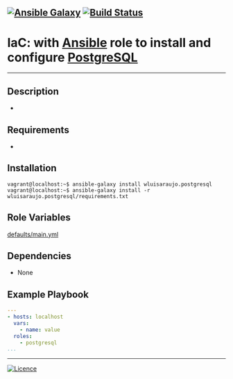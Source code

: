 [![Ansible Galaxy](https://img.shields.io/badge/Ansible%20Galaxy-SGBD%20PostgreSQL-blue.svg)](https://galaxy.ansible.com/wluisaraujo/postgresql) [![Build Status](https://travis-ci.org/wluisaraujo/ansible-role-postgresql.svg?branch=master)](https://travis-ci.org/wluisaraujo/ansible-role-postgresql)
---
# IaC: with [Ansible](https://www.ansible) role to install and configure [PostgreSQL](https://www.postgresql.org/)
------------

Description
------------

 *

Requirements
------------

 *

Installation
------------

```console
vagrant@localhost:~$ ansible-galaxy install wluisaraujo.postgresql
vagrant@localhost:~$ ansible-galaxy install -r wluisaraujo.postgresql/requirements.txt
```

Role Variables
--------------

[defaults/main.yml](defaults/main.yml)

Dependencies
------------

* None

Example Playbook
----------------
```yaml
---
- hosts: localhost
  vars:
    - name: value
  roles:
    - postgresql
...
```

----------------
[![Licence](https://img.shields.io/badge/License-GPL%20v3-red.svg)](https://www.gnu.org/licenses/gpl-3.0.pt-br.html)
